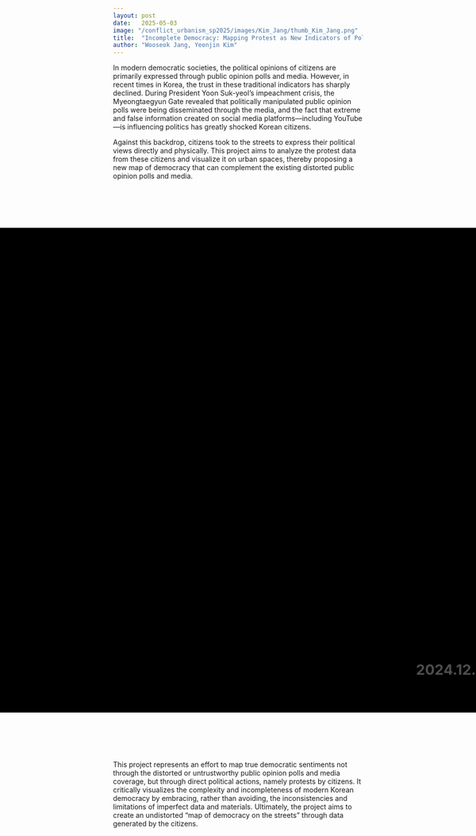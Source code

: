 ```yaml
---
layout: post
date:   2025-05-03
image: "/conflict_urbanism_sp2025/images/Kim_Jang/thumb_Kim_Jang.png"
title:  "Incomplete Democracy: Mapping Protest as New Indicators of Political Sentiment"
author: "Wooseok Jang, Yeonjin Kim"
---
```





<style>
.scroll-stage {
  position: relative;
  width: 300%;
  aspect-ratio: 1.55 / 1;
  background-color: black;
  overflow: hidden;
  margin: 6rem auto;
  transform: translateX(-20%);
}
.scroll-frame {
  position: absolute;
  top: 0;
  left: 0;
  width: 100%;
  height: 100%;
  z-index: 1;
}
.map-slide {
  position: absolute;
  top: 0;
  left: 50%;
  transform: translateX(-50%);
  width: 100%;
  height: 100%;
  object-fit: contain;
  opacity: 0;
  transition: opacity 2s ease-in-out; /* 더 부드럽게 */
  z-index: 1;
}
.map-slide.active {
  opacity: 1;
  z-index: 2;
}
.map-slide.no-fade {
  transition: none !important;
}
.timeline-box {
  position: absolute;
  top: 0;
  right: 0;
  z-index: 3;
  width: 38%;
  height: 100%;
  padding: 2rem 1.5rem;
  overflow-y: scroll;
  background: rgba(0, 0, 0, 0.0);
  color: white;
  scroll-behavior: smooth;
  pointer-events: auto;
}
.timeline-box::-webkit-scrollbar {
  width: 6px;
}
.timeline-box::-webkit-scrollbar-thumb {
  background: #999;
  border-radius: 3px;
}
.timeline-box::-webkit-scrollbar-track {
  background: #111;
}
.timeline-step {
  opacity: 0.3;
  transform: translateY(40px);
  transition: all 0.6s ease-out;
  margin: 30rem 0 30rem 0; /* 위아래 간격 조정 */
  font-size: 1.8rem;
}
.timeline-step.visible {
  opacity: 1;
  transform: translateY(0);
}
.timeline-step:first-of-type {
  margin-top: 50rem;
}
.timeline-step img,
.timeline-step video {
  width: 50%;
  margin-top: 2rem;
  border-radius: 8px;
}
</style>


<!-- 🔹 SECTION: HTML (서론/부문/결단 포함) -->
<section>
  <p>
    In modern democratic societies, the political opinions of citizens are primarily expressed through public opinion polls and media. However, in recent times in Korea, the trust in these traditional indicators has sharply declined. During President Yoon Suk-yeol’s impeachment crisis, the Myeongtaegyun Gate revealed that politically manipulated public opinion polls were being disseminated through the media, and the fact that extreme and false information created on social media platforms—including YouTube—is influencing politics has greatly shocked Korean citizens.
  </p>
  <p>
    Against this backdrop, citizens took to the streets to express their political views directly and physically. This project aims to analyze the protest data from these citizens and visualize it on urban spaces, thereby proposing a new map of democracy that can complement the existing distorted public opinion polls and media.
  </p>
</section>

<!-- 🔹 SECTION: SCROLL SECTION -->
<div class="scroll-stage">
  <div class="scroll-frame">
    <img class="map-slide" src="/conflict_urbanism_sp2025/images/Kim_Jang/map01.png" alt="map01">
    <img class="map-slide" src="/conflict_urbanism_sp2025/images/Kim_Jang/map02.png" alt="map02">
    <img class="map-slide" src="/conflict_urbanism_sp2025/images/Kim_Jang/map03.png" alt="map03">
    <img class="map-slide" src="/conflict_urbanism_sp2025/images/Kim_Jang/map04.png" alt="map04">
    <img class="map-slide" src="/conflict_urbanism_sp2025/images/Kim_Jang/map05.png" alt="map05">
    <img class="map-slide" src="/conflict_urbanism_sp2025/images/Kim_Jang/map06.png" alt="map06">
    <img class="map-slide" src="/conflict_urbanism_sp2025/images/Kim_Jang/map07.png" alt="map07">
    <img class="map-slide" src="/conflict_urbanism_sp2025/images/Kim_Jang/map08.png" alt="map08">
    <img class="map-slide" src="/conflict_urbanism_sp2025/images/Kim_Jang/map09.png" alt="map09">
    <img class="map-slide" src="/conflict_urbanism_sp2025/images/Kim_Jang/map10.png" alt="map10">
    <img class="map-slide" src="/conflict_urbanism_sp2025/images/Kim_Jang/map11.png" alt="map11">
    <img class="map-slide" src="/conflict_urbanism_sp2025/images/Kim_Jang/map12.png" alt="map12">
    <img class="map-slide" src="/conflict_urbanism_sp2025/images/Kim_Jang/map13.png" alt="map13">
    <img class="map-slide" src="/conflict_urbanism_sp2025/images/Kim_Jang/map14.png" alt="map14">
    <img class="map-slide" src="/conflict_urbanism_sp2025/images/Kim_Jang/map15.png" alt="map15">
  </div>
  <div class="timeline-box" id="timelineBox">
    <div class="timeline-step" data-map="1"><strong>2024.12.03</strong></div>
    <div class="timeline-step" data-map="2"><strong>22:23</strong> President Yoon declared martial law <br><img src="/conflict_urbanism_sp2025/images/Kim_Jang/image01.gif" alt=""></div>
    <div class="timeline-step" data-map="3"><strong>22:28</strong> Police Deployed Around National Assembly <br><img src="/conflict_urbanism_sp2025/images/Kim_Jang/image02.jpg" alt=""></div>
    <div class="timeline-step" data-map="4"><strong>22:30</strong> Martial Law Forces Enter National Election Commission <br><img src="/conflict_urbanism_sp2025/images/Kim_Jang/image03.gif" alt=""></div>
    <div class="timeline-step" data-map="5"><strong>22:40</strong> Detention Orders Issued for 15 Including Politicians</div>
    <div class="timeline-step" data-map="6"><strong>22:45</strong> The Members of the National Assembly are Called Emergency Assembly <br><img src="/conflict_urbanism_sp2025/images/Kim_Jang/image04.gif" alt=""></div>
    <div class="timeline-step" data-map="7"><strong>22:57</strong> Police-enforced closure of the National Assembly <br><img src="/conflict_urbanism_sp2025/images/Kim_Jang/image05.jpg" alt=""></div>
    <div class="timeline-step" data-map="8"><strong>23:00</strong> National Assembly Speaker Mr.Woo climbed over a wall <br><img src="/conflict_urbanism_sp2025/images/Kim_Jang/image06.jpg" alt=""></div>
    <div class="timeline-step" data-map="9"><strong>23:10</strong> Lee Jae-myung, leader of the opposition party, climbed over the National Assembly wall <br><img src="/conflict_urbanism_sp2025/images/Kim_Jang/image07.gif" alt=""></div>
    <div class="timeline-step" data-map="10"><strong>23:25</strong> Martial Law Command Proclamation No. 1 Issued</div>
    <div class="timeline-step" data-map="11"><strong>23:48</strong> 707 Special Forces and Armed Troops Enter National Assembly by Helicopter <br><img src="/conflict_urbanism_sp2025/images/Kim_Jang/image08.gif" alt=""></div>
    <div class="timeline-step" data-map="12"><img src="/conflict_urbanism_sp2025/images/Kim_Jang/image09.jpg" alt=""></div>
    <div class="timeline-step" data-map="13"><strong>00:05</strong> Martial law forces made an attempt to storm into the National Assembly’s main building <br><img src="/conflict_urbanism_sp2025/images/Kim_Jang/image10.jpg" alt=""></div>
    <div class="timeline-step" data-map="14"><strong>00:30</strong> Airborne Troops Penetrate National Assembly <br><img src="/conflict_urbanism_sp2025/images/Kim_Jang/image11.jpg" alt=""></div>
    <div class="timeline-step" data-map="15"><strong>01:00</strong> Martial law lifted, Resolution passed with all 190 votes in favor <br><img src="/conflict_urbanism_sp2025/images/Kim_Jang/image12.jpg" alt=""></div>
  </div>
</div>

<!-- 🔹 SECTION: 결단 -->
<section>
  <p>
    This project represents an effort to map true democratic sentiments not through the distorted or untrustworthy public opinion polls and media coverage, but through direct political actions, namely protests by citizens. It critically visualizes the complexity and incompleteness of modern Korean democracy by embracing, rather than avoiding, the inconsistencies and limitations of imperfect data and materials. Ultimately, the project aims to create an undistorted “map of democracy on the streets” through data generated by the citizens.
  </p>
</section>

<!-- 🔹 SECTION: JavaScript -->
<script>
const slides = document.querySelectorAll('.map-slide');
const steps = document.querySelectorAll('.timeline-step');
let currentMap = -1;

const observerOptions = {
  root: document.getElementById('timelineBox'),
  rootMargin: '0px',
  threshold: 0.1
};

const observer = new IntersectionObserver((entries) => {
  entries.forEach(entry => {
    if (entry.isIntersecting) {
      const step = entry.target;
      const newMapIndex = parseInt(step.getAttribute('data-map')) - 1;
      if (newMapIndex !== currentMap) {
        slides.forEach((slide, i) => {
          slide.classList.remove('active', 'no-fade');
          if (i === newMapIndex) {
            const fade = (i !== currentMap && slides[i].src !== slides[currentMap]?.src);
            slide.classList.add('active');
            if (!fade) slide.classList.add('no-fade');
          }
        });
        currentMap = newMapIndex;
      }
      steps.forEach(s => s.classList.remove('visible'));
      step.classList.add('visible');
    }
  });
}, observerOptions);

steps.forEach(step => observer.observe(step));
</script>

